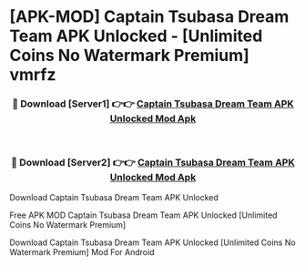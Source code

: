 # [APK-MOD] Captain Tsubasa  Dream Team APK Unlocked - [Unlimited Coins No Watermark Premium] vmrfz



<div align="center">
<h3>🔴 Download [Server1] 👉👉 <a href="https://momento.my/?title=Captain_Tsubasa__Dream_Team_APK_Unlocked">Captain Tsubasa  Dream Team APK Unlocked Mod Apk</a></h3><br>

<h3>🔴 Download [Server2] 👉👉 <a href="https://momento.my/?title=Captain_Tsubasa__Dream_Team_APK_Unlocked">Captain Tsubasa  Dream Team APK Unlocked Mod Apk</a></h3>
</div>



Download Captain Tsubasa  Dream Team APK Unlocked 

Free APK MOD Captain Tsubasa  Dream Team APK Unlocked [Unlimited Coins No Watermark Premium]

Download Captain Tsubasa  Dream Team APK Unlocked [Unlimited Coins No Watermark Premium] Mod For Android
